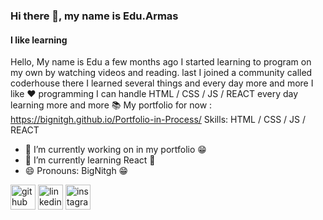 ### Hi there 👋, my name is Edu.Armas
#### I like learning
Hello, My name is Edu a few months ago I started learning to program on my own by watching videos and reading. last I joined a community called coderhouse there I learned several things and every day more and more I like :heart: programming I can handle HTML / CSS / JS / REACT every day learning more and more :books: 
My portfolio for now : https://bignitgh.github.io/Portfolio-in-Process/
Skills: HTML / CSS / JS / REACT 

- 🔭 I’m currently working on in my portfolio :grin: 
- 🌱 I’m currently learning React :eyes: 
- 😄 Pronouns: BigNitgh :grin: 


[<img src='https://cdn.jsdelivr.net/npm/simple-icons@3.0.1/icons/github.svg' alt='github' height='40'>](https://github.com/BigNitgh)  [<img src='https://cdn.jsdelivr.net/npm/simple-icons@3.0.1/icons/linkedin.svg' alt='linkedin' height='40'>](https://www.linkedin.com/in/edu-armas-1a4b16260/)  [<img src='https://cdn.jsdelivr.net/npm/simple-icons@3.0.1/icons/instagram.svg' alt='instagram' height='40'>](https://www.instagram.com/edu.armas11/)  

